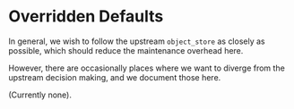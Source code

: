 # Overridden Defaults

In general, we wish to follow the upstream `object_store` as closely as possible, which should reduce the maintenance overhead here.

However, there are occasionally places where we want to diverge from the upstream decision making, and we document those here.

(Currently none).
